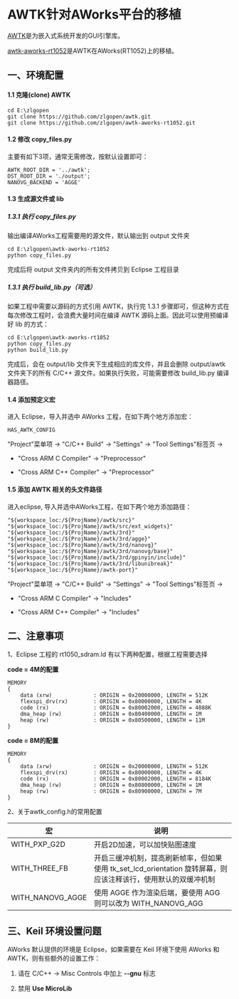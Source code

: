 # AWTK针对AWorks平台的移植

[AWTK](https://github.com/zlgopen/awtk)是为嵌入式系统开发的GUI引擎库。

[awtk-aworks-rt1052](https://github.com/zlgopen/awtk-aworks-rt1052)是AWTK在AWorks(RT1052)上的移植。

## 一、环境配置

#### 1.1 克隆(clone)  AWTK

```
cd E:\zlgopen
git clone https://github.com/zlgopen/awtk.git
git clone https://github.com/zlgopen/awtk-aworks-rt1052.git
```

#### 1.2 修改 copy\_files.py

主要有如下3项，通常无需修改，按默认设置即可：

```
AWTK_ROOT_DIR = '../awtk';
DST_ROOT_DIR = './output';
NANOVG_BACKEND = 'AGGE'
```

#### 1.3 生成源文件或 lib

##### 1.3.1 执行 copy\_files.py

输出编译AWorks工程需要用的源文件，默认输出到 output 文件夹

```
cd E:\zlgopen\awtk-aworks-rt1052
python copy_files.py
```

完成后将 output 文件夹内的所有文件拷贝到 Eclipse 工程目录

##### 1.3.1 执行 build_lib.py（可选）

如果工程中需要以源码的方式引用 AWTK，执行完 1.3.1 步骤即可，但这种方式在每次修改工程时，会浪费大量时间在编译 AWTK 源码上面。因此可以使用预编译好 lib 的方式：

```
cd E:\zlgopen\awtk-aworks-rt1052
python copy_files.py
python build_lib.py
```

完成后，会在 output/lib 文件夹下生成相应的库文件，并且会删除 output/awtk 文件夹下的所有 C/C++ 源文件。如果执行失败，可能需要修改 build_lib.py 编译器路径。

#### 1.4 添加预定义宏

进入 Eclipse，导入并选中 AWorks 工程，在如下两个地方添加宏：

```
HAS_AWTK_CONFIG
```

"Project"菜单项 -> "C/C++ Build" -> "Settings" -> "Tool Settings"标签页 -> 

- "Cross ARM C Compiler" -> "Preprocessor"

- "Cross ARM C++ Compiler" -> "Preprocessor"


#### 1.5 添加 AWTK 相关的头文件路径

进入eclipse, 导入并选中AWorks工程，在如下两个地方添加路径：

```
"${workspace_loc:/${ProjName}/awtk/src}"
"${workspace_loc:/${ProjName}/awtk/src/ext_widgets}"
"${workspace_loc:/${ProjName}/awtk/3rd}"
"${workspace_loc:/${ProjName}/awtk/3rd/agge}"
"${workspace_loc:/${ProjName}/awtk/3rd/nanovg}"
"${workspace_loc:/${ProjName}/awtk/3rd/nanovg/base}"
"${workspace_loc:/${ProjName}/awtk/3rd/gpinyin/include}"
"${workspace_loc:/${ProjName}/awtk/3rd/libunibreak}"
"${workspace_loc:/${ProjName}/awtk-port}"
```

"Project"菜单项 -> "C/C++ Build" -> "Settings" -> "Tool Settings"标签页 -> 

- "Cross ARM C Compiler" -> "Includes"

- "Cross ARM C++ Compiler" -> "Includes"

## 二、注意事项

1、Eclipse 工程的 rt1050_sdram.ld 有以下两种配置，根据工程需要选择

**code = 4M的配置**

```
MEMORY
{
    data (xrw)             : ORIGIN = 0x20000000, LENGTH = 512K
    flexspi_drv(rx)        : ORIGIN = 0x80000000, LENGTH = 4K
    code (rx)              : ORIGIN = 0x80002000, LENGTH = 4088K
    dma_heap (rw)          : ORIGIN = 0x80400000, LENGTH = 1M
    heap (rw)              : ORIGIN = 0x80500000, LENGTH = 11M
}
```

**code = 8M的配置**

```
MEMORY
{
    data (xrw)             : ORIGIN = 0x20000000, LENGTH = 512K
    flexspi_drv(rx)        : ORIGIN = 0x80000000, LENGTH = 4K
    code (rx)              : ORIGIN = 0x80002000, LENGTH = 8184K
    dma_heap (rw)          : ORIGIN = 0x80800000, LENGTH = 1M
    heap (rw)              : ORIGIN = 0x80900000, LENGTH = 7M
}
```

2、关于awtk_config.h的常用配置

| 宏               | 说明                                                         |
| ---------------- | ------------------------------------------------------------ |
| WITH_PXP_G2D     | 开启2D加速，可以加快贴图速度                                 |
| WITH_THREE_FB    | 开启三缓冲机制，提高刷新帧率，但如果使用 tk_set_lcd_orientation 旋转屏幕，则应该注释该行，使用默认的双缓冲机制 |
| WITH_NANOVG_AGGE | 使用 AGGE 作为渲染后端，要使用 AGG 则可以改为 WITH_NANOVG_AGG |


## 三、Keil 环境设置问题

AWorks 默认提供的环境是 Eclipse，如果需要在 Keil 环境下使用 AWorks 和 AWTK，则有些额外的设置工作：

1. 请在 C/C++ -> Misc Controls 中加上 **--gnu** 标志 

2. 禁用 **Use MicroLib**

   